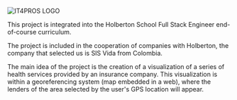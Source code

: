 ![IT4PROS LOGO](https://user-images.githubusercontent.com/86312558/177416312-89e38d23-2b34-43f8-abc2-77a5ede346d2.png)

This project is integrated into the Holberton School Full Stack Engineer end-of-course curriculum.

The project is included in the cooperation of companies with Holberton, the company that selected us is SIS Vida from Colombia.

The main idea of the project is the creation of a visualization of a series of health services provided by an insurance company. This visualization is within a georeferencing system (map embedded in a web), where the lenders of the area selected by the user's GPS location will appear.
